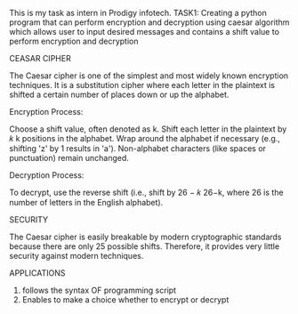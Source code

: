 This is my task as intern in Prodigy infotech.
TASK1: Creating a python program that can perform encryption and decryption using caesar algorithm which allows user to input desired messages and contains a shift value to perform encryption and decryption 

CEASAR CIPHER

The Caesar cipher is one of the simplest and most widely known encryption techniques. It is a substitution cipher where each letter in the plaintext is shifted a certain number of places down or up the alphabet.

Encryption Process:

Choose a shift value, often denoted as 
k.
Shift each letter in the plaintext by 
𝑘
k positions in the alphabet.
Wrap around the alphabet if necessary (e.g., shifting 'z' by 1 results in 'a').
Non-alphabet characters (like spaces or punctuation) remain unchanged.

Decryption Process:

To decrypt, use the reverse shift (i.e., shift by 
26
−
𝑘
26−k, where 26 is the number of letters in the English alphabet).

SECURITY

The Caesar cipher is easily breakable by modern cryptographic standards because there are only 25 possible shifts. Therefore, it provides very little security against modern techniques.

APPLICATIONS

1. follows the syntax OF programming script
2. Enables to make a choice whether to encrypt or decrypt 









